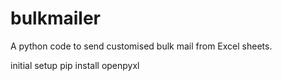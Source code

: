 # bulkmailer
A python code to send customised bulk mail from Excel sheets.

initial setup
pip install openpyxl
